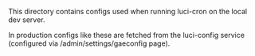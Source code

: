This directory contains configs used when running luci-cron on the local dev
server.

In production configs like these are fetched from the luci-config service
(configured via /admin/settings/gaeconfig page).
